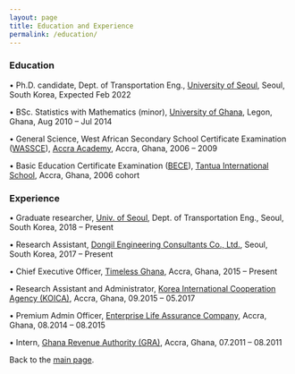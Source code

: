 ```yaml
---
layout: page
title: Education and Experience
permalink: /education/
---
```

### Education

•	Ph.D. candidate, Dept. of Transportation Eng., [University of Seoul](https://uos.ac.kr/en/), Seoul, South Korea,	Expected Feb 2022

•	BSc. Statistics with Mathematics (minor), [University of Ghana](https://www.ug.edu.gh/), Legon, Ghana,	Aug 2010 – Jul 2014

•	General Science, West African Secondary School Certificate Examination ([WASSCE](https://www.waecgh.org/)), [Accra Academy](http://accraacademy.edu.gh/about-us/), Accra, Ghana, 2006 – 2009

•	Basic Education Certificate Examination ([BECE](https://www.waecgh.org/)), [Tantua International School](https://www.facebook.com/tantuainternationalschool/), Accra, Ghana, 2006 cohort


### Experience

•	Graduate researcher, [Univ. of Seoul](https://www.uos.ac.kr/en/), Dept. of Transportation Eng., Seoul, South Korea, 2018 – Present

•	Research Assistant, [Dongil Engineering Consultants Co., Ltd.]((http://www.dongileng.co.kr/?module=Default&action=Default_e)),	Seoul, South Korea, 2017 – Present

•	Chief Executive Officer, [Timeless Ghana](https://www.facebook.com/timelesswatchstore), Accra, Ghana, 2015 – Present

•	Research Assistant and Administrator, [Korea International Cooperation Agency (KOICA)](https://www.facebook.com/koica.ghana/), Accra, Ghana, 09.2015 – 05.2017

•	Premium Admin Officer, [Enterprise Life Assurance Company](https://my.enterprisegroup.net.gh/),	Accra, Ghana, 08.2014 – 08.2015

•	Intern, [Ghana Revenue Authority (GRA)](https://gra.gov.gh/),	Accra, Ghana, 07.2011 – 08.2011




Back to the [main page](https://drtamakloe.github.io/).
